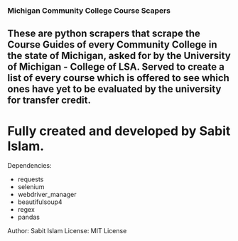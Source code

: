 ### Michigan Community College Course Scapers

## These are python scrapers that scrape the Course Guides of every Community College in the state of Michigan, asked for by the University of Michigan - College of LSA. Served to create a list of every course which is offered to see which ones have yet to be evaluated by the university for transfer credit. 

# Fully created and developed by Sabit Islam.

Dependencies:
- requests
- selenium
- webdriver_manager
- beautifulsoup4
- regex
- pandas

Author: Sabit Islam
License: MIT License